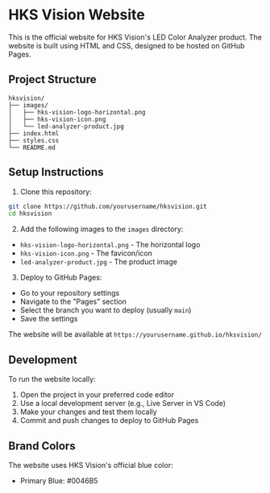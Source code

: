 # HKS Vision Website

This is the official website for HKS Vision's LED Color Analyzer product. The website is built using HTML and CSS, designed to be hosted on GitHub Pages.

## Project Structure

```
hksvision/
├── images/
│   ├── hks-vision-logo-horizontal.png
│   ├── hks-vision-icon.png
│   └── led-analyzer-product.jpg
├── index.html
├── styles.css
└── README.md
```

## Setup Instructions

1. Clone this repository:
```bash
git clone https://github.com/yourusername/hksvision.git
cd hksvision
```

2. Add the following images to the `images` directory:
- `hks-vision-logo-horizontal.png` - The horizontal logo
- `hks-vision-icon.png` - The favicon/icon
- `led-analyzer-product.jpg` - The product image

3. Deploy to GitHub Pages:
- Go to your repository settings
- Navigate to the "Pages" section
- Select the branch you want to deploy (usually `main`)
- Save the settings

The website will be available at `https://yourusername.github.io/hksvision/`

## Development

To run the website locally:
1. Open the project in your preferred code editor
2. Use a local development server (e.g., Live Server in VS Code)
3. Make your changes and test them locally
4. Commit and push changes to deploy to GitHub Pages

## Brand Colors

The website uses HKS Vision's official blue color:
- Primary Blue: #0046B5 